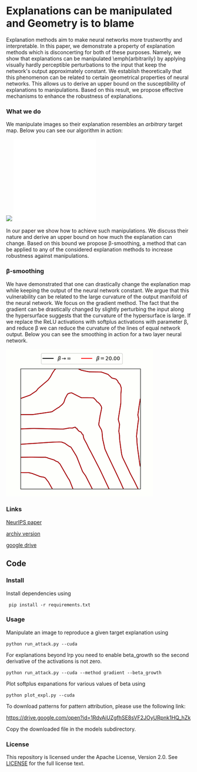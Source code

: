 # Explanations can be manipulated and Geometry is to blame
Explanation methods aim to make neural networks more trustworthy and interpretable. In this paper, we demonstrate a property of explanation methods which is disconcerting for both of these purposes. Namely, we show that explanations can be manipulated \emph{arbitrarily} by applying visually hardly perceptible perturbations to the input that keep the network's output approximately constant. We establish theoretically that this phenomenon can be related to certain geometrical properties of neural networks. This allows us to derive an upper bound on the susceptibility of explanations to manipulations. Based on this result, we propose effective mechanisms to enhance the robustness of explanations.

### What we do

We manipulate images so their explanation resembles an _arbitrary_ target map. Below you can see our algorithm in action:

![](gifs/image_r.gif)
![](gifs/expl_r.gif)

In our paper we show how to achieve such manipulations. We discuss their nature and derive an upper bound on how much the explanation can change. Based on this bound we propose &beta;-smoothing, a method that can be applied to any of the considered explanation methods to increase robustness against manipulations.

### &beta;-smoothing
We have demonstrated that one can drastically change the explanation map while keeping the output of the neural network constant.
We argue that this vulnerability can be related to the large curvature of the output manifold of the neural network. We focus on the gradient method.
The fact that the gradient can be drastically changed by slightly perturbing the input along the hypersurface suggests that the curvature of the hypersurface is large.
If we replace the ReLU activations with softplus activations with parameter &beta;, and reduce &beta; we can reduce the curvature of the lines of equal network output. Below you can see the smoothing in action for a two layer neural network.

![](gifs/equipot_r.gif)

### Links

[NeurIPS paper](https://papers.nips.cc/paper/9511-explanations-can-be-manipulated-and-geometry-is-to-blame)

[archiv version](https://arxiv.org/abs/1906.07983)

[google drive](https://drive.google.com/open?id=1TZeWngoevHRuIw6gb5CZDIRrc7EWf5yb)

## Code

### Install

Install dependencies using
     
     pip install -r requirements.txt 

### Usage

Manipulate an image to reproduce a given target explanation using
    
    python run_attack.py --cuda
    
For explanations beyond lrp you need to enable beta_growth so the second derivative of the activations is not zero.

    python run_attack.py --cuda --method gradient --beta_growth

Plot softplus expanations for various values of beta using

    python plot_expl.py --cuda 
    
To download patterns for pattern attribution, please use the following link:

https://drive.google.com/open?id=1RdvAiUZgfhSE8sVF2JOyURpnk1HQ_hZk

Copy the downloaded file in the models subdirectory. 

### License

This repository is licensed under the Apache License, Version 2.0. See [LICENSE](LICENSE) for the full license text.

